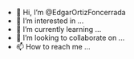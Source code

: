 - 👋 Hi, I’m @EdgarOrtizFoncerrada
- 👀 I’m interested in ...
- 🌱 I’m currently learning ...
- 💞️ I’m looking to collaborate on ...
- 📫 How to reach me ...

<!---
EdgarOrtizFoncerrada/EdgarOrtizFoncerrada is a ✨ special ✨ repository because its `README.md` (this file) appears on your GitHub profile.
You can click the Preview link to take a look at your changes.
--->
